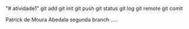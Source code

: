 "# atividade1" 
git add
git init
git push
git status
git log
git remote
git comit

Patrick de Moura Abedala
segunda branch
.....
